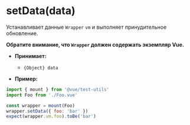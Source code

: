 # setData(data)

Устанавливает данные `Wrapper` `vm` и выполняет принудительное обновление.

**Обратите внимание, что `Wrapper` должен содержать экземпляр Vue.**

- **Принимает:**
  - `{Object} data`

- **Пример:**

```js
import { mount } from '@vue/test-utils'
import Foo from './Foo.vue'

const wrapper = mount(Foo)
wrapper.setData({ foo: 'bar' })
expect(wrapper.vm.foo).toBe('bar')
```
